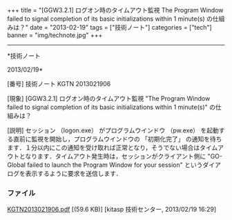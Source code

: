 ﻿+++
title = "[GGW3.2.1] ログオン時のタイムアウト監視 The Program Window failed to signal completion of its basic initializations within 1 minute(s) の仕組みは？"
date = "2013-02-19"
tags = ["技術ノート"]
categories = ["tech"]
banner = "img/technote.jpg"
+++

-----------------------------------------------------------------------------------------------------------------------------

*技術ノート

2013/02/19*


[番号]
技術ノート KGTN 2013021906

[現象]
[GGW3.2.1] ログオン時のタイムアウト監視 "The Program Window failed to
signal completion of its basic initializations within 1 minute(s)"
の仕組みは？

[説明]
セッション （logon.exe） がプログラムウインドウ （pw.exe）
を起動する直前に監視を開始し，プログラムウインドウの 「初期化完了」
の通知を待ちます．１分以内にこの通知を受け取れば正常となり，そうでない場合はタイムアウトとなります．タイムアウト発生時は，セッションがクライアント側に
"GO-Global failed to launch the Program Window for your session"
というダイアログを表示するように要求を送信します．


### ファイル





[KGTN2013021906.pdf](http://techreport.kitasp.net/attachments/download/1212/KGTN2013021906.pdf)
 [(59.6 KB)] [kitasp 技術センター, 2013/02/19
16:29]
